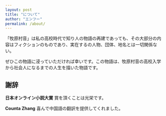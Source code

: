 ```yaml
---
layout: post
title: "について"
author: "エンフー"
permalink: /about/
---
```


「牧原村音」は私の高校時代で知り人の物語の再建であっても、その大部分の内容はフィクションのものであり、実在するの人物、団体、地名とは一切関係ない。

ぜひこの物語に浸っていただければ幸いです。この物語は、牧原村音の高校入学から社会人になるまでの人生を描いた物語です。

## 謝辞
**日本オンライン小説大賞** 賞を頂くことは光栄です。

**Counta Zhang** 喜んで中国語の翻訳を提供してくれました。
